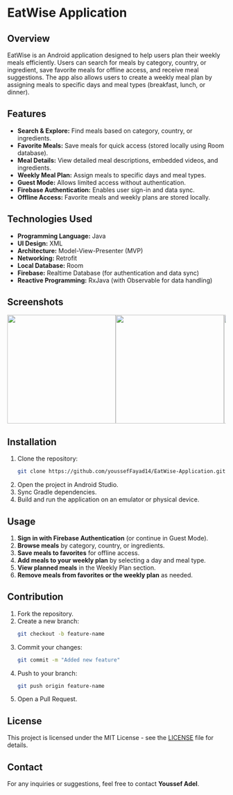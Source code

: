 # EatWise Application

## Overview
EatWise is an Android application designed to help users plan their weekly meals efficiently. Users can search for meals by category, country, or ingredient, save favorite meals for offline access, and receive meal suggestions. The app also allows users to create a weekly meal plan by assigning meals to specific days and meal types (breakfast, lunch, or dinner).

## Features
- **Search & Explore:** Find meals based on category, country, or ingredients.
- **Favorite Meals:** Save meals for quick access (stored locally using Room database).
- **Meal Details:** View detailed meal descriptions, embedded videos, and ingredients.
- **Weekly Meal Plan:** Assign meals to specific days and meal types.
- **Guest Mode:** Allows limited access without authentication.
- **Firebase Authentication:** Enables user sign-in and data sync.
- **Offline Access:** Favorite meals and weekly plans are stored locally.

## Technologies Used
- **Programming Language:** Java
- **UI Design:** XML
- **Architecture:** Model-View-Presenter (MVP)
- **Networking:** Retrofit
- **Local Database:** Room
- **Firebase:** Realtime Database (for authentication and data sync)
- **Reactive Programming:** RxJava (with Observable for data handling)
  
## Screenshots

<div style="display: flex; overflow-x: auto; white-space: nowrap;">
  <img src="https://github.com/user-attachments/assets/4f666e71-4c0a-4844-a3f4-d822bd878629" width="250">
  <img src="https://github.com/user-attachments/assets/d51df05f-3396-4c26-9f94-7b3e2493007a" width="250">
  <img src="https://github.com/user-attachments/assets/e4564b9b-3beb-470c-88bc-9dedf0100037" width="250">
  <img src="https://github.com/user-attachments/assets/71350b81-be3b-40fc-97a4-080e91edf94b" width="250">
  <img src="https://github.com/user-attachments/assets/3ca1f655-715d-4b89-9fa8-41bdd25ca01a" width="250">
  <img src="https://github.com/user-attachments/assets/4426203c-b7da-4fe8-aaf1-f5117a53e470" width="250">
  <img src="https://github.com/user-attachments/assets/8dea4563-abf6-4c03-9084-0059bf5d2553" width="250">
</div>




## Installation
1. Clone the repository:
   ```sh
   git clone https://github.com/youssefFayad14/EatWise-Application.git
   ```
2. Open the project in Android Studio.
3. Sync Gradle dependencies.
4. Build and run the application on an emulator or physical device.

## Usage
1. **Sign in with Firebase Authentication** (or continue in Guest Mode).
2. **Browse meals** by category, country, or ingredients.
3. **Save meals to favorites** for offline access.
4. **Add meals to your weekly plan** by selecting a day and meal type.
5. **View planned meals** in the Weekly Plan section.
6. **Remove meals from favorites or the weekly plan** as needed.

## Contribution
1. Fork the repository.
2. Create a new branch:
   ```sh
   git checkout -b feature-name
   ```
3. Commit your changes:
   ```sh
   git commit -m "Added new feature"
   ```
4. Push to your branch:
   ```sh
   git push origin feature-name
   ```
5. Open a Pull Request.

## License
This project is licensed under the MIT License - see the [LICENSE](LICENSE) file for details.

## Contact
For any inquiries or suggestions, feel free to contact **Youssef Adel**.

